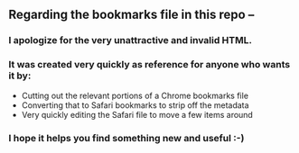 ## Regarding the bookmarks file in this repo –

### I apologize for the very unattractive and invalid HTML.
### It was created **very quickly** as reference for anyone who wants it by:

  * Cutting out the relevant portions of a Chrome bookmarks file
  * Converting that to Safari bookmarks to strip off the metadata
  * Very quickly editing the Safari file to move a few items around

### I hope it helps you find something new and useful :-)
